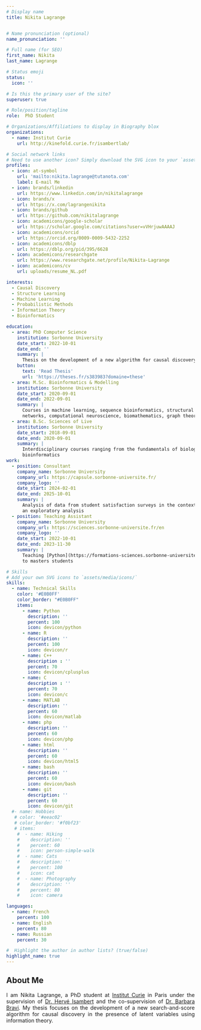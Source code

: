 ```yaml
---
# Display name
title: Nikita Lagrange


# Name pronunciation (optional)
name_pronunciation: ''

# Full name (for SEO)
first_name: Nikita
last_name: Lagrange

# Status emoji
status:
  icon: ''

# Is this the primary user of the site?
superuser: true

# Role/position/tagline
role:  PhD Student

# Organizations/Affiliations to display in Biography blox
organizations:
  - name: Institut Curie
    url: http://kinefold.curie.fr/isambertlab/

# Social network links
# Need to use another icon? Simply download the SVG icon to your `assets/media/icons/` folder.
profiles:
  - icon: at-symbol
    url: 'mailto:nikita.lagrange@tutanota.com'
    label: E-mail Me
  - icon: brands/linkedin
    url: https://www.linkedin.com/in/nikitalagrange
  - icon: brands/x
    url: https://x.com/lagrangenikita
  - icon: brands/github
    url: https://github.com/nikitalagrange
  - icon: academicons/google-scholar
    url: https://scholar.google.com/citations?user=vVHrjuwAAAAJ
  - icon: academicons/orcid
    url: https://orcid.org/0009-0009-5432-2252
  - icon: academicons/dblp
    url: https://dblp.org/pid/395/6628
  - icon: academicons/researchgate
    url: https://www.researchgate.net/profile/Nikita-Lagrange
  - icon: academicons/cv
    url: uploads/resume_NL.pdf

interests:
  - Causal Discovery
  - Structure Learning
  - Machine Learning
  - Probabilistic Methods
  - Information Theory
  - Bioinformatics 

education:
  - area: PhD Computer Science
    institution: Sorbonne University
    date_start: 2022-10-01
    date_end: ''
    summary: |
      Thesis on the development of a new algorithm for causal discovery in the presence of latent variables. Supervised by [Dr. Hervé Isambert](http://kinefold.curie.fr/isambertlab) and co-supervised by [Dr. Barbara Bravi](https://profiles.imperial.ac.uk/b.bravi21) 
    button:
      text: 'Read Thesis'
      url: 'https://theses.fr/s383983?domaine=these'
  - area: M.Sc. Bioinformatics & Modelling
    institution: Sorbonne University
    date_start: 2020-09-01
    date_end: 2022-09-01
    summary: |
      Courses in machine learning, sequence bioinformatics, structural bioinformatics, biological
      networks, computational neuroscience, biomathematics, graph theory
  - area: B.Sc. Sciences of Live
    institution: Sorbonne University
    date_start: 2018-09-01
    date_end: 2020-09-01
    summary: |
      Interdisciplinary courses ranging from the fundamentals of biology to biomathematics and
      bioinformatics
work:
  - position: Consultant
    company_name: Sorbonne University
    company_url: https://capsule.sorbonne-universite.fr/
    company_logo: ''
    date_start: 2024-02-01
    date_end: 2025-10-01
    summary: |
      Analysis of data from student satisfaction surveys in the context of a new pedagogy using
      an exploratory analysis
  - position: Teaching Assistant
    company_name: Sorbonne University
    company_url: https://sciences.sorbonne-universite.fr/en
    company_logo: ''
    date_start: 2022-10-01
    date_end: 2023-11-30
    summary: |
      Teaching [Python](https://formations-sciences.sorbonne-universite.fr/dl/UE%20licences/UE_licence_cycle_integration/LU1IN001.pdf) and [C](https://formations-sciences.sorbonne-universite.fr/dl/UE%20licences/UE_licence_cycle_integration/LU1IN002.pdf) programming to undergraduates and biological network inference
      to masters students

# Skills
# Add your own SVG icons to `assets/media/icons/`
skills:
  - name: Technical Skills
    color: '#E0B0FF'
    color_border: "#E0B0FF"
    items:
      - name: Python
        description: ''
        percent: 100
        icon: devicon/python
      - name: R
        description: ''
        percent: 100
        icon: devicon/r
      - name: C++
        description : ''
        percent: 70
        icon: devicon/cplusplus
      - name: C
        description : ''
        percent: 70
        icon: devicon/c
      - name: MATLAB
        description: ''
        percent: 60
        icon: devicon/matlab
      - name: php
        description: ''
        percent: 60
        icon: devicon/php
      - name: html
        description: ''
        percent: 60
        icon: devicon/html5
      - name: bash
        description: ''
        percent: 60
        icon: devicon/bash
      - name: git
        description: ''
        percent: 60
        icon: devicon/git
  #- name: Hobbies
   # color: '#eeac02'
   # color_border: '#f0bf23'
   # items:
    #  - name: Hiking
    #    description: ''
    #    percent: 60
    #    icon: person-simple-walk
    #  - name: Cats
    #    description: ''
    #    percent: 100
    #    icon: cat
    #  - name: Photography
    #    description: ''
    #    percent: 80
    #    icon: camera

languages:
  - name: French
    percent: 100
  - name: English
    percent: 80
  - name: Russian
    percent: 30

#  Highlight the author in author lists? (true/false)
highlight_name: true
---
```


## About Me

<div style="text-align: justify"> I am Nikita Lagrange, a PhD student at <a href="https://institut-curie.org/institut-curie-research-center">Institut Curie</a> in Paris under the supervision of  <a href="http://kinefold.curie.fr/isambertlab">Dr. Hervé Isambert</a> and the co-supervision of  <a href="https://profiles.imperial.ac.uk/b.bravi21">Dr. Barbara Bravi</a>. My thesis focuses on the development of a new search-and-score algorithm for causal discovery in the presence of latent variables using information theory. </div>
<br>
